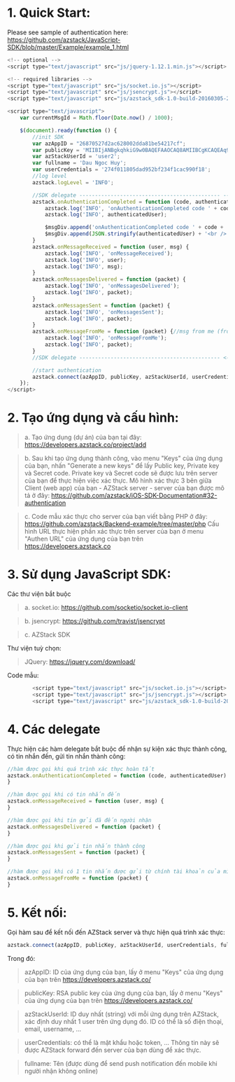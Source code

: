 # 1. Quick Start:

Please see sample of authentication here: https://github.com/azstack/JavaScript-SDK/blob/master/Example/example_1.html


```javascript
<!-- optional -->
<script type="text/javascript" src="js/jquery-1.12.1.min.js"></script>

<!-- required libraries -->
<script type="text/javascript" src="js/socket.io.js"></script>
<script type="text/javascript" src="js/jsencrypt.js"></script>
<script type="text/javascript" src="js/azstack_sdk-1.0-build-20160305-2.js"></script>

<script type="text/javascript">
	var currentMsgId = Math.floor(Date.now() / 1000);

	$(document).ready(function () {
		//init SDK
		var azAppID = "26870527d2ac628002dda81be54217cf";
		var publicKey = 'MIIBIjANBgkqhkiG9w0BAQEFAAOCAQ8AMIIBCgKCAQEAq9s407QkMiZkXF0juCGjti6iWUDzqEmP+Urs3+g2zOf+rbIAZVZItS5a4BZlv3Dux3Xnmhrz240OZMBO1cNcpoEQNij1duZlpJY8BJiptlrj3C+K/PSp0ijllnckwvYYpApm3RxC8ITvpmY3IZTrRKloC/XoRe39p68ARtxXKKW5I/YYxFucY91b6AEOUNaqMFEdLzpO/Dgccaxoc+N1SMfZOKue7aH0ZQIksLN7OQGVoiuf9wR2iSz3+FA+mMzRIP+lDxI4JE42Vvn1sYmMCY1GkkWUSzdQsfgnAIvnbepM2E4/95yMdRPP/k2Qdq9ja/mwEMTfA0yPUZ7LiywoZwIDAQAB';
		var azStackUserId = 'user2';
		var fullname = 'Dau Ngoc Huy';
		var userCredentials = '274f011805dad952bf234f1cac990f18';
		//log level
		azstack.logLevel = 'INFO';

		//SDK delegate --------------------------------------------- -->
		azstack.onAuthenticationCompleted = function (code, authenticatedUser) {
			azstack.log('INFO', 'onAuthenticationCompleted code ' + code + ', authenticatedUser: ');
			azstack.log('INFO', authenticatedUser);

			$msgDiv.append('onAuthenticationCompleted code ' + code + ', authenticatedUser: ' + '<br />');
			$msgDiv.append(JSON.stringify(authenticatedUser) + '<br />');
		}
		azstack.onMessageReceived = function (user, msg) {
			azstack.log('INFO', 'onMessageReceived');
			azstack.log('INFO', user);
			azstack.log('INFO', msg);
		}
		azstack.onMessagesDelivered = function (packet) {
			azstack.log('INFO', 'onMessagesDelivered');
			azstack.log('INFO', packet);
		}
		azstack.onMessagesSent = function (packet) {
			azstack.log('INFO', 'onMessagesSent');
			azstack.log('INFO', packet);
		}
		azstack.onMessageFromMe = function (packet) {//msg from me (from other device)
			azstack.log('INFO', 'onMessageFromMe');
			azstack.log('INFO', packet);
		}
		//SDK delegate --------------------------------------------- <--

		//start authentication
		azstack.connect(azAppID, publicKey, azStackUserId, userCredentials, fullname);//connect AZStack server
	});
</script>
```

# 2. Tạo ứng dụng và cấu hình:
>	a. Tạo ứng dụng (dự án) của bạn tại đây: https://developers.azstack.co/project/add

>	b. Sau khi tạo ứng dụng thành công, vào menu "Keys" của ứng dụng của bạn, nhấn "Generate a new keys" để lấy Public key, Private key và Secret code. Private key và Secret code sẽ được lưu trên server của bạn để thực hiện việc xác thực. Mô hình xác thực 3 bên giữa Client (web app) của bạn - AZStack server - server của bạn được mô tả ở đây: 
https://github.com/azstack/iOS-SDK-Documentation#32-authentication

>	c. Code mẫu xác thực cho server của bạn viết bằng PHP ở đây: https://github.com/azstack/Backend-example/tree/master/php
	Cấu hình URL thực hiện phần xác thực trên server của bạn ở menu "Authen URL" của ứng dụng của bạn trên https://developers.azstack.co

# 3. Sử dụng JavaScript SDK:
Các thư viện bắt buộc

> a. socket.io: https://github.com/socketio/socket.io-client

> b. jsencrypt: https://github.com/travist/jsencrypt

> c. AZStack SDK

Thư viện tuỳ chọn:
>  JQuery: https://jquery.com/download/


Code mẫu:
```javascript
		<script type="text/javascript" src="js/socket.io.js"></script>
		<script type="text/javascript" src="js/jsencrypt.js"></script>
		<script type="text/javascript" src="js/azstack_sdk-1.0-build-20160305-2.js"></script>
```
# 4. Các delegate

Thực hiện các hàm delegate bắt buộc để nhận sự kiện xác thực thành công, có tin nhắn đến, gửi tin nhắn thành công:
```javascript
//hàm được gọi khi quá trình xác thực hoàn tất
azstack.onAuthenticationCompleted = function (code, authenticatedUser) {
}

//hàm được gọi khi có tin nhắn đến
azstack.onMessageReceived = function (user, msg) {
}

//hàm được gọi khi tin gửi đã đến người nhận
azstack.onMessagesDelivered = function (packet) {
}

//hàm được gọi khi gửi tin nhắn thành công
azstack.onMessagesSent = function (packet) {
}

//hàm được gọi khi có 1 tin nhắn được gửi từ chính tài khoản của mình trên 1 device khác
azstack.onMessageFromMe = function (packet) {
}
```
# 5. Kết nối:
Gọi hàm sau để kết nối đến AZStack server và thực hiện quá trình xác thực:
```javascript
azstack.connect(azAppID, publicKey, azStackUserId, userCredentials, fullname);
```
Trong đó:

> azAppID: ID của ứng dụng của bạn, lấy ở menu "Keys" của ứng dụng của bạn trên https://developers.azstack.co/

> publicKey: RSA public key của ứng dụng của bạn, lấy ở menu "Keys" của ứng dụng của bạn trên https://developers.azstack.co/

> azStackUserId: ID duy nhất (string) với mỗi ứng dụng trên AZStack, xác định duy nhất 1 user trên ứng dụng đó. ID có thể là số điện thoại, email, username, ...

> userCredentials: có thể là mật khẩu hoặc token, ... Thông tin này sẽ được AZStack forward đến server của bạn dùng để xác thực.

> fullname: Tên (được dùng để send push notification đến mobile khi người nhận không online)


